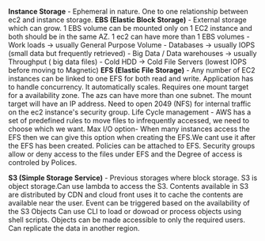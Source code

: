 **Instance Storage** - Ephemeral in nature. One to one relationship between ec2 and instance storage.
**EBS (Elastic Block Storage)** - External storage which can grow. 1 EBS volume can be mounted only on 1 EC2 instance and both should be in the same AZ.
                              1 ec2 can have more than 1 EBS volumes
                                - Work loads -> usually General Purpose Volume
                                - Databases -> usually IOPS (small data but frequently retrieved)
                                - Big Data / Data warehouses -> usually Throughput ( big data files)
                                - Cold HDD -> Cold File Servers (lowest IOPS before moving to Magnetic)
**EFS (Elastic File Storage)** - Any number of EC2 instances can be linked to one EFS for both read and write. Application has to handle concurrency. 
                                 It automatically scales. 
                                 Requires one mount target for a availability zone. The azs can have more than one subnet. The mount target  will have an IP address.
                                 Need to open 2049 (NFS) for internal traffic on the ec2 instance's security group.
                                 Life Cycle management - AWS has a set of predefined rules to move files to infrequently accessed, we need to choose which we want.
                                 Max I/O option- When many instances access the EFS then we can give this option when creating the EFS.We cant use it after the EFS has been created.
                                 Policies can be attached to EFS. Security groups allow or deny access to the files under EFS and the Degree of access is controled by Polices.
                                 
**S3 (Simple Storage Service)** - Previous storages where block storage. S3 is object storage.Can use lambda to access the S3. 
                                    Contents available in S3 are distributed by CDN and cloud front uses it to cache the contents are available near the user.
                                    Event can be triggered based on the availability of the S3 Objects
                                    Can use CLI to load or dowoad or process objects using shell scripts.
                                    Objects can be made accessible to only the required users.
                                    Can replicate the data in another region.
